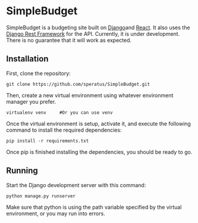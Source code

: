 # SimpleBudget
SimpleBudget is a budgeting site built on [Django](https://www.djangoproject.com)and [React](https://reactjs.org). It 
also uses the [Django Rest Framework](https://www.django-rest-framework.org) for the API. Currently, it is under 
development. There is no guarantee that it will work as expected.

## Installation
First, clone the repository:
```
git clone https://github.com/speratus/SimpleBudget.git
```
Then, create a new virtual environment using whatever environment
manager you prefer.
```
virtualenv venv     #Or you can use venv
```
Once the virtual environment is setup, activate it, and execute the 
following command to install the required dependencies:
```
pip install -r requirements.txt
```
Once pip is finished installing the dependencies, you should be ready
to go.
## Running
Start the Django development server with this command:
```
python manage.py runserver
```
Make sure that python is using the path variable specified by the 
virtual environment, or you may run into errors.